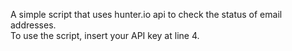 A simple script that uses hunter.io api to check the status of email addresses.<br />
To use the script, insert your API key at line 4.
